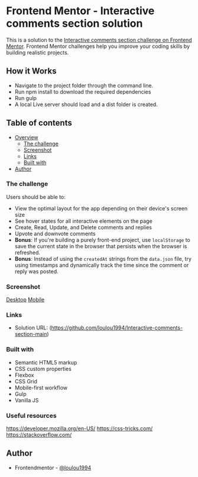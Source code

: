 # Frontend Mentor - Interactive comments section solution

This is a solution to the [Interactive comments section challenge on Frontend Mentor](https://www.frontendmentor.io/challenges/interactive-comments-section-iG1RugEG9). Frontend Mentor challenges help you improve your coding skills by building realistic projects.

## How it Works

- Navigate to the project folder through the command line.
- Run npm install to download the required dependencies
- Run gulp
- A local Live server should load and a dist folder is created.

## Table of contents

- [Overview](#overview)
  - [The challenge](#the-challenge)
  - [Screenshot](#screenshot)
  - [Links](#links)
  - [Built with](#built-with)
- [Author](#author)

### The challenge

Users should be able to:

- View the optimal layout for the app depending on their device's screen size
- See hover states for all interactive elements on the page
- Create, Read, Update, and Delete comments and replies
- Upvote and downvote comments
- **Bonus**: If you're building a purely front-end project, use `localStorage` to save the current state in the browser that persists when the browser is refreshed.
- **Bonus**: Instead of using the `createdAt` strings from the `data.json` file, try using timestamps and dynamically track the time since the comment or reply was posted.

### Screenshot

[Desktop](./screenshots/Desktop.png)
[Mobile](./screenshots/Mobile.png)

### Links

- Solution URL: (https://github.com/loulou1994/Interactive-comments-section-main)

### Built with
- Semantic HTML5 markup
- CSS custom properties
- Flexbox
- CSS Grid
- Mobile-first workflow
- Gulp
- Vanilla JS

### Useful resources

https://developer.mozilla.org/en-US/
https://css-tricks.com/
https://stackoverflow.com/

## Author

- Frontendmentor - [@loulou1994](https://www.frontendmentor.io/profile/loulou1994)
